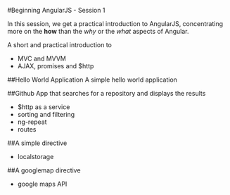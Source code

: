 #Beginning AngularJS - Session 1

In this session, we get a practical introduction to AngularJS,
concentrating more on the __how__ than the *why* or the *what*
aspects of Angular.

A short and practical introduction to 
- MVC and MVVM
- AJAX, promises and $http

##Hello World Application
 A simple hello world application 
 
 
##Github App that searches for a repository and displays the results 
 - $http as a service
 - sorting and filtering
 - ng-repeat
 - routes
 
##A simple directive
 - localstorage
 
##A googlemap directive
 - google maps API
 
    
    

